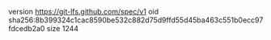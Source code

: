 version https://git-lfs.github.com/spec/v1
oid sha256:8b399324c1cac8590be532c882d75d9ffd55d45ba463c551b0ecc97fdcedb2a0
size 1244
